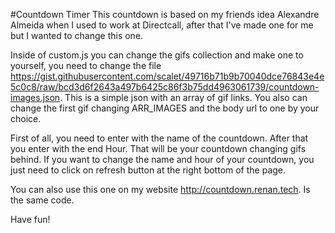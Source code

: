 #Countdown Timer
This countdown is based on my friends idea Alexandre Almeida when I used to work at Directcall, after that I've made one for me but I wanted to change this one.

Inside of custom.js you can change the gifs collection and make one to yourself, you need to change the file https://gist.githubusercontent.com/scalet/49716b71b9b70040dce76843e4e5c0c8/raw/bcd3d6f2643a497b6425c86f3b75dd4963061739/countdown-images.json. This is a simple json with an array of gif links.
You also can change the first gif changing ARR_IMAGES and the body url to one by your choice.

First of all, you need to enter with the name of the countdown. After that you enter with the end Hour. That will be your countdown changing gifs behind.
If you want to change the name and hour of your countdown, you just need to click on refresh button at the right bottom of the page.

You can also use this one on my website http://countdown.renan.tech. Is the same code.

Have fun!